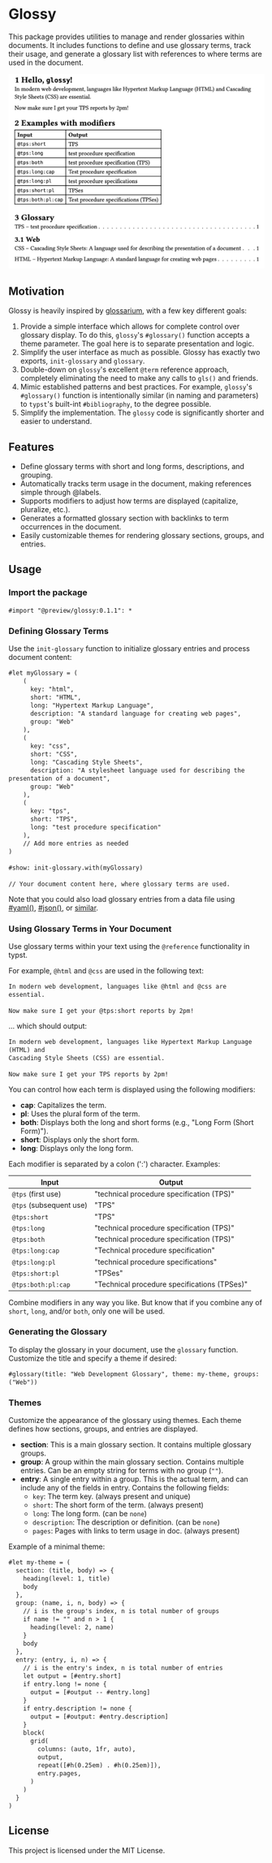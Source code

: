 # Glossy

This package provides utilities to manage and render glossaries within
documents. It includes functions to define and use glossary terms, track their
usage, and generate a glossary list with references to where terms are used in
the document.

![image of sample output](thumbnail.png)

## Motivation

Glossy is heavily inspired by
[glossarium](https://typst.app/universe/package/glossarium), with a few key
different goals:

1. Provide a simple interface which allows for complete control over glossary
   display. To do this, `glossy`'s `#glossary()` function accepts a theme
   parameter. The goal here is to separate presentation and logic.
1. Simplify the user interface as much as possible. Glossy has exactly two
   exports, `init-glossary` and `glossary`.
1. Double-down on `glossy`'s excellent `@term` reference approach, completely
   eliminating the need to make any calls to `gls()` and friends.
1. Mimic established patterns and best practices. For example, `glossy`'s
   `#glossary()` function is intentionally similar (in naming and parameters) to
   `typst`'s built-int `#bibliography`, to the degree possible.
1. Simplify the implementation. The `glossy` code is significantly shorter and
   easier to understand.

## Features

- Define glossary terms with short and long forms, descriptions, and grouping.
- Automatically tracks term usage in the document, making references simple
  through @labels.
- Supports modifiers to adjust how terms are displayed (capitalize, pluralize,
  etc.).
- Generates a formatted glossary section with backlinks to term occurrences in
  the document.
- Easily customizable themes for rendering glossary sections, groups, and
  entries.

## Usage

### Import the package

```typst
#import "@preview/glossy:0.1.1": *

```

### Defining Glossary Terms

Use the `init-glossary` function to initialize glossary entries and process
document content:

```typst
#let myGlossary = (
    (
      key: "html",
      short: "HTML",
      long: "Hypertext Markup Language",
      description: "A standard language for creating web pages",
      group: "Web"
    ),
    (
      key: "css",
      short: "CSS",
      long: "Cascading Style Sheets",
      description: "A stylesheet language used for describing the presentation of a document",
      group: "Web"
    ),
    (
      key: "tps",
      short: "TPS",
      long: "test procedure specification"
    ),
    // Add more entries as needed
)

#show: init-glossary.with(myGlossary)

// Your document content here, where glossary terms are used.
```

Note that you could also load glossary entries from a data file using
[#yaml()](https://typst.app/docs/reference/data-loading/yaml/),
[#json()](https://typst.app/docs/reference/data-loading/json/), or
[similar](https://typst.app/docs/reference/data-loading/).

### Using Glossary Terms in Your Document

Use glossary terms within your text using the `@reference` functionality in
typst.

For example, `@html` and `@css` are used in the following text:

```typst
In modern web development, languages like @html and @css are essential.

Now make sure I get your @tps:short reports by 2pm!
```

... which should output:

```text
In modern web development, languages like Hypertext Markup Language (HTML) and
Cascading Style Sheets (CSS) are essential.

Now make sure I get your TPS reports by 2pm!
```

You can control how each term is displayed using the following modifiers:

- **cap**: Capitalizes the term.
- **pl**: Uses the plural form of the term.
- **both**: Displays both the long and short forms (e.g., "Long Form (Short Form)").
- **short**: Displays only the short form.
- **long**: Displays only the long form.

Each modifier is separated by a colon (':') character. Examples:

| **Input**               | **Output**                                   |
| ----------------------- | -------------------------------------------- |
| `@tps` (first use)      | "technical procedure specification (TPS)"    |
| `@tps` (subsequent use) | "TPS"                                        |
| `@tps:short`            | "TPS"                                        |
| `@tps:long`             | "technical procedure specification (TPS)"    |
| `@tps:both`             | "technical procedure specification (TPS)"    |
| `@tps:long:cap`         | "Technical procedure specification"          |
| `@tps:long:pl`          | "technical procedure specifications"         |
| `@tps:short:pl`         | "TPSes"                                      |
| `@tps:both:pl:cap`      | "Technical procedure specifications (TPSes)" |

Combine modifiers in any way you like. But know that if you combine any of
`short`, `long`, and/or `both`, only one will be used.

### Generating the Glossary

To display the glossary in your document, use the `glossary` function. Customize
the title and specify a theme if desired:

```typst
#glossary(title: "Web Development Glossary", theme: my-theme, groups: ("Web"))
```

### Themes

Customize the appearance of the glossary using themes. Each theme defines how
sections, groups, and entries are displayed.

- **section**: This is a main glossary section. It contains multiple glossary groups.
- **group**: A group within the main glossary section. Contains multiple
  entries. Can be an empty string for terms with no group (`""`).
- **entry**: A single entry within a group. This is the actual term, and can
  include any of the fields in entry. Contains the following fields:
  - `key`: The term key. (always present and unique)
  - `short`: The short form of the term. (always present)
  - `long`: The long form. (can be `none`)
  - `description`: The description or definition. (can be `none`)
  - `pages`: Pages with links to term usage in doc. (always present)

Example of a minimal theme:

```typst
#let my-theme = (
  section: (title, body) => {
    heading(level: 1, title)
    body
  },
  group: (name, i, n, body) => {
    // i is the group's index, n is total number of groups
    if name != "" and n > 1 {
      heading(level: 2, name)
    }
    body
  },
  entry: (entry, i, n) => {
    // i is the entry's index, n is total number of entries
    let output = [#entry.short]
    if entry.long != none {
      output = [#output -- #entry.long]
    }
    if entry.description != none {
      output = [#output: #entry.description]
    }
    block(
      grid(
        columns: (auto, 1fr, auto),
        output,
        repeat([#h(0.25em) . #h(0.25em)]),
        entry.pages,
      )
    )
  }
)
```

## License

This project is licensed under the MIT License.
